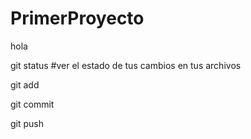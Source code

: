 # PrimerProyecto

hola

git status 
#ver el estado de tus cambios en tus archivos

git add

git commit

git push